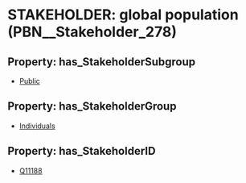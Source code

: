 # STAKEHOLDER: __global population__ (PBN__Stakeholder_278)

## Property: has_StakeholderSubgroup

* [Public](PBN__StakeholderSubgroup_147)

## Property: has_StakeholderGroup

* [Individuals](PBN__StakeholderGroup_9)

## Property: has_StakeholderID

* [Q11188](Q11188)


